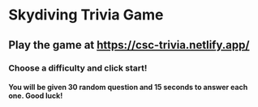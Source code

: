 # Skydiving Trivia Game

## Play the game at https://csc-trivia.netlify.app/

### Choose a difficulty and click start!

#### You will be given 30 random question and 15 seconds to answer each one. Good luck!

